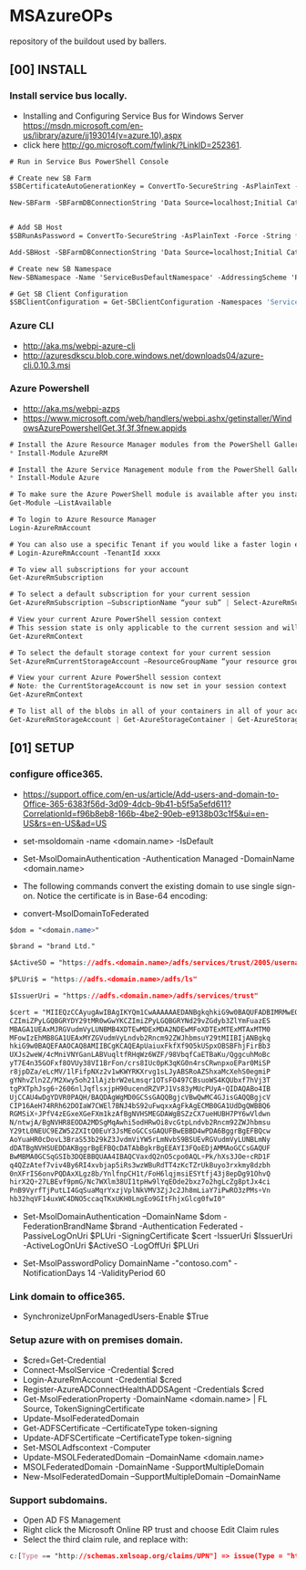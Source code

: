 # MSAzureOPs
repository of the buildout used by ballers.

## [00] INSTALL
### Install service bus locally.
* Installing and Configuring Service Bus for Windows Server <https://msdn.microsoft.com/en-us/library/azure/jj193014(v=azure.10).aspx>
* click here <http://go.microsoft.com/fwlink/?LinkID=252361>.
```css
# Run in Service Bus PowerShell Console

# Create new SB Farm
$SBCertificateAutoGenerationKey = ConvertTo-SecureString -AsPlainText -Force -String "A strong auto generation key"

New-SBFarm -SBFarmDBConnectionString 'Data Source=localhost;Initial Catalog=SbManagementDB;Integrated Security=True' -InternalPortRangeStart 9000 -HttpsPort 9355 -TcpPort 9354 -MessageBrokerPort 9356 -RunAsName 'userName@domain' -AdminGroup 'BUILTIN\Administrators' -GatewayDBConnectionString 'Data Source=localhost;Initial Catalog=SbGatewayDatabase;Integrated Security=True' -CertificateAutoGenerationKey $SBCertificateAutoGenerationKey -MessageContainerDBConnectionString 'Data Source=localhost;Initial Catalog=ServiceBusDefaultContainer;Integrated Security=True';


# Add SB Host
$SBRunAsPassword = ConvertTo-SecureString -AsPlainText -Force -String ***** Replace with RunAs Password for Service Bus in single quote ******;

Add-SBHost -SBFarmDBConnectionString 'Data Source=localhost;Initial Catalog=SbManagementDB;Integrated Security=True' -RunAsPassword $SBRunAsPassword -EnableFirewallRules $true -CertificateAutoGenerationKey $SBCertificateAutoGenerationKey;

# Create new SB Namespace
New-SBNamespace -Name 'ServiceBusDefaultNamespace' -AddressingScheme 'Path' -ManageUsers 'userName@domain';

# Get SB Client Configuration
$SBClientConfiguration = Get-SBClientConfiguration -Namespaces 'ServiceBusDefaultNamespace';

```

### Azure CLI
* http://aka.ms/webpi-azure-cli
* http://azuresdkscu.blob.core.windows.net/downloads04/azure-cli.0.10.3.msi

### Azure Powershell
* http://aka.ms/webpi-azps
* https://www.microsoft.com/web/handlers/webpi.ashx/getinstaller/WindowsAzurePowershellGet.3f.3f.3fnew.appids

```css
# Install the Azure Resource Manager modules from the PowerShell Gallery
* Install-Module AzureRM

# Install the Azure Service Management module from the PowerShell Gallery
* Install-Module Azure

# To make sure the Azure PowerShell module is available after you install
Get-Module –ListAvailable 

# To login to Azure Resource Manager
Login-AzureRmAccount

# You can also use a specific Tenant if you would like a faster login experience
# Login-AzureRmAccount -TenantId xxxx

# To view all subscriptions for your account
Get-AzureRmSubscription

# To select a default subscription for your current session
Get-AzureRmSubscription –SubscriptionName “your sub” | Select-AzureRmSubscription

# View your current Azure PowerShell session context
# This session state is only applicable to the current session and will not affect other sessions
Get-AzureRmContext

# To select the default storage context for your current session
Set-AzureRmCurrentStorageAccount –ResourceGroupName “your resource group” –StorageAccountName “your storage account name”

# View your current Azure PowerShell session context
# Note: the CurrentStorageAccount is now set in your session context
Get-AzureRmContext

# To list all of the blobs in all of your containers in all of your accounts
Get-AzureRmStorageAccount | Get-AzureStorageContainer | Get-AzureStorageBlob
```
## [01] SETUP

### configure office365.
* https://support.office.com/en-us/article/Add-users-and-domain-to-Office-365-6383f56d-3d09-4dcb-9b41-b5f5a5efd611?CorrelationId=f96b8eb8-166b-4be2-90eb-e9138b03c1f5&ui=en-US&rs=en-US&ad=US
* set-msoldomain -name <domain.name> -IsDefault

* Set-MsolDomainAuthentication -Authentication Managed -DomainName <domain.name>

* The following commands convert the existing domain to use single sign-on. Notice the certificate is in Base-64 encoding:
* convert-MsolDomainToFederated
```css
$dom = "<domain.name>"
```
```css
$brand = "brand Ltd."
```
```css
$ActiveSO = "https://adfs.<domain.name>/adfs/services/trust/2005/usernamemixed"
```
```css
$PLUri$ = "https://adfs.<domain.name>/adfs/ls"
```
```css
$IssuerUri = "https://adfs.<domain.name>/adfs/services/trust"
```
```css
$cert = "MIIEQzCCAyugAwIBAgIKYQm1CwAAAAAAEDANBgkqhkiG9w0BAQUFADBIMRMwEQYK
CZImiZPyLGQBGRYDY29tMR0wGwYKCZImiZPyLGQBGRYNd29vZGdyb3ZlYmFuazES
MBAGA1UEAxMJRGVudmVyLUNBMB4XDTEwMDExMDA2NDEwMFoXDTExMTExMTAxMTM0
MFowIzEhMB8GA1UEAxMYZGVudmVyLndvb2Rncm92ZWJhbmsuY29tMIIBIjANBgkq
hkiG9w0BAQEFAAOCAQ8AMIIBCgKCAQEApUaiuxFkfXf9O5kUSpxOBSBFhjFirBb3
UXJs2weW/4cMniVNYGanLABVuqltfRHqWz6WZF/98VbqfCaETBaKu/QggcuhMoBc
yT7E4n35GOFxf8OVUy38VI1BrFon/crs8IUc0pK3qKG0n4rsCRwnpxoEPar0MiSP
r8jpDZa/eLcMV/1lFifpNXz2v1wKWYRKXrvg1sLJyABSRoAZShxaMcXehS0egmiP
gYNhvZln2Z/M2Xwy5oh21lAjzbrW2eLmsqr1OTsFO497CBsuoWS4KQUbxf7hVj3T
tgPXTphJsg6+2606nlJqflsxjpH90ucendRZVPJ1Vs83yMUcPUyA+QIDAQABo4IB
UjCCAU4wDgYDVR0PAQH/BAQDAgWgMD0GCSsGAQQBgjcVBwQwMC4GJisGAQQBgjcV
CIP16AeH74RRh62DOIaW7CWEl7BNJ4bS92uFwqxxAgFkAgECMB0GA1UdDgQWBBQ6
RGMSiX+JPfV4zEGxeXGeFXm1kzAfBgNVHSMEGDAWgBSZzCX7ueHUBH7PY6wVldwn
N/ntwjA/BgNVHR8EODA2MDSgMqAwhi5odHRwOi8vcGtpLndvb2Rncm92ZWJhbmsu
Y29tL0NEUC9EZW52ZXItQ0EuY3JsMEoGCCsGAQUFBwEBBD4wPDA6BggrBgEFBQcw
AoYuaHR0cDovL3BraS53b29kZ3JvdmViYW5rLmNvbS9BSUEvRGVudmVyLUNBLmNy
dDATBgNVHSUEDDAKBggrBgEFBQcDATAbBgkrBgEEAYI3FQoEDjAMMAoGCCsGAQUF
BwMBMA0GCSqGSIb3DQEBBQUAA4IBAQCVaxdQ2nO5cpo0AQL+Pk/hXs3JOe+cRD1F
q4QZzAtef7viv4By6RI4xvbjap5iRs3wzWBuRdTT4zKcTZrUkBuyo3rxkmy8dzbh
0nXFrIS6onvPQDAxXLgz8b/YnlfnpCH1t/FoH6lqjmsiESYtfj43j8epDg91OhvQ
hirX2Q+27LBEvf9pmG/Nc7WXlm38UI1tpHw9lYqEOde2bxz7o2hgLcZg8ptJx4ci
PnB9VyrfTjPutLI4GqSuaMqrYxzjVplNkVMV3ZjJc2Jh8mLiaY7iPwRO3zPMs+Vn
hb32hqVF14uxWC4DNO5ccaqTKxUKH0LngEo9GItFhjxGlcg0fwI0"
```

* Set-MsolDomainAuthentication –DomainName $dom -FederationBrandName $brand -Authentication Federated -PassiveLogOnUri $PLUri -SigningCertificate $cert -IssuerUri $IssuerUri -ActiveLogOnUri $ActiveSO -LogOffUri $PLUri

* Set-MsolPasswordPolicy DomainName -"contoso.com" -NotificationDays 14 -ValidityPeriod 60 

### Link domain to office365.
* SynchronizeUpnForManagedUsers-Enable $True

### Setup azure with on premises domain.
* $cred=Get-Credential
* Connect-MsolService -Credential $cred
* Login-AzureRmAccount -Credential $cred
* Register-AzureADConnectHealthADDSAgent -Credentials $cred
* Get-MsolFederationProperty -DomainName <domain.name> | FL Source, TokenSigningCertificate
* Update-MsolFederatedDomain
* Get-ADFSCertificate –CertificateType token-signing
* Update-ADFSCertificate –CertificateType token-signing
* Set-MSOLAdfscontext -Computer <ADFS server>
* Update-MSOLFederatedDomain –DomainName <domain.name>
* MSOLFederatedDomain -DomainName <Federated Domain Name> -SupportMultipleDomain
* New-MsolFederatedDomain –SupportMultipleDomain –DomainName <Federated Domain Name>

### Support subdomains.
* Open AD FS Management
* Right click the Microsoft Online RP trust and choose Edit Claim rules
* Select the third claim rule, and replace with:
```css
c:[Type == "http://schemas.xmlsoap.org/claims/UPN"] => issue(Type = "http://schemas.microsoft.com/ws/2008/06/identity/claims/issuerid", Value = regexreplace(c.Value, "^((.*)([.|@]))?(?<domain>[^.]*[.].*)$", "http://${domain}/adfs/services/trust/"));
```
